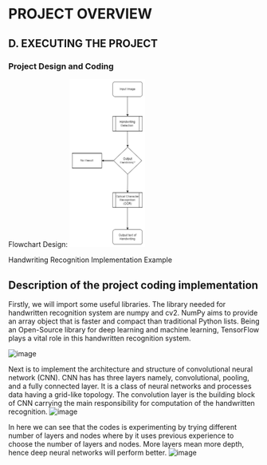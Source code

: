 # PROJECT OVERVIEW
## D. EXECUTING THE PROJECT
### Project Design and Coding
Flowchart Design:
<img src="assets/Flowchart_Diagram.png" width="30%">

Handwriting Recognition Implementation Example

## Description of the project coding implementation

Firstly, we will import some useful libraries. The library needed for handwritten recognition system are numpy and cv2. NumPy aims to provide an array object that is faster and compact than traditional Python lists.  Being an Open-Source library for deep learning and machine learning, TensorFlow plays a vital role in this handwritten recognition system. 

![image](https://user-images.githubusercontent.com/121591873/211891793-867aaa22-6f9f-4fa2-8e8d-c2954eb0e59b.png)

Next is to implement the architecture and structure of convolutional neural network (CNN). CNN has has three layers namely, convolutional, pooling, and a fully connected layer. It is a class of neural networks and processes data having a grid-like topology. The convolution layer is the building block of CNN carrying the main responsibility for computation of the handwritten recognition. 
![image](https://user-images.githubusercontent.com/121591873/211895073-1b824961-a0de-485e-a1f4-9c29f1aced46.png) 

In here we can see that the codes is experimenting by trying different number of layers and nodes where by it uses previous experience to choose the number of layers and nodes. More layers mean more depth, hence deep neural networks will perform better. 
![image](https://user-images.githubusercontent.com/121591873/211897040-19434e96-a32f-41f9-961e-b53bcb7cbf16.png)






